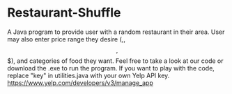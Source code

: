 # Restaurant-Shuffle
A Java program to provide user with a random restaurant in their area.
User may also enter price range they desire ($,$$,$$$,$$$), and categories of food they want. Feel free to take a look at our code or download the .exe to run the program.
If you want to play with the code, replace "key" in utilities.java with your own Yelp API key. https://www.yelp.com/developers/v3/manage_app
